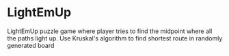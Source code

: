 # LightEmUp
LightEmUp puzzle game where player tries to find the midpoint where all the paths light up. Use Kruskal's algorithm to find shortest route in randomly generated board
